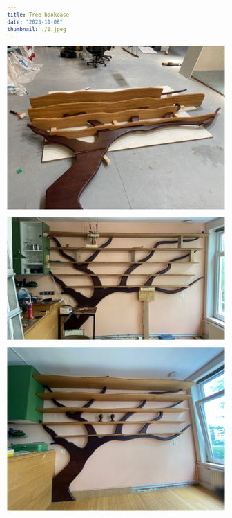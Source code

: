 ```yaml
---
title: Tree bookcase
date: "2023-11-08"
thumbnail: ./1.jpeg
---
```


![](2.jpeg)

![](3.jpeg)

![](4.jpeg)
